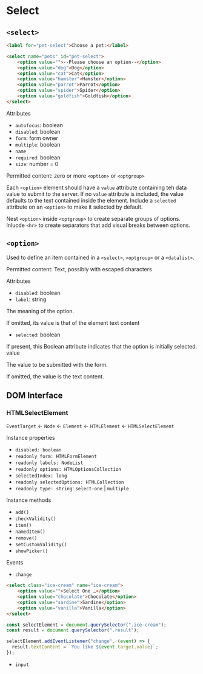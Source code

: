 # Select

## `<select>`

```html
<label for="pet-select">Choose a pet:</label>

<select name="pets" id="pet-select">
    <option value="">--Please choose an option--</option>
    <option value="dog">Dog</option>
    <option value="cat">Cat</option>
    <option value="hamster">Hamster</option>
    <option value="parrot">Parrot</option>
    <option value="spider">Spider</option>
    <option value="goldfish">Goldfish</option>
</select>
```

Attributes

* `autofocus`: boolean
* `disabled`:  boolean
* `form`:      form owner
* `multiple`:  boolean
* `name`
* `required`:  boolean
* `size`:      number = 0

Permitted content: zero or more `<option>` or `<optgroup>`

Each `<option>` element should have a `value` attribute containing teh data value to submit to the server. If no `value` attribute is included, the value defaults to the text contained inside the element. Include a `selected` attribute on an `<option>` to make it selected by default.

Nest `<option>` inside `<optgroup>` to create separate groups of options. Inlucde `<hr>` to create separators that add visual breaks between options.

## `<option>`

Used to define an item contained in a `<select>`, `<optgroup>` or a `<datalist>`.

Permitted content:
Text, possibly with escaped characters

Attributes

* `disabled`: boolean
* `label`:    string

The meaning of the option.

If omitted, its value is that of the element text content

* `selected`: boolean

If present, this Boolean attribute indicates that the option is initially selected.
value

The value to be submitted with the form.

If omitted, the value is the text content.

## DOM Interface

### HTMLSelectElement

`EventTarget` <- `Node` <- `Element` <- `HTMLElement` <- `HTMLSelectElement`

Instance properties

* `disabled: boolean`
* `readonly form: HTMLFormElement`
* `readonly labels: NodeList`
* `readonly options: HTMLOptionsCollection`
* `selectedIndex: long`
* `readonly selectedOptions: HTMLCollection`
* `readonly type: string`: `select-one` | `multiple`

Instance methods

* `add()`
* `checkValidity()`
* `item()`
* `namedItem()`
* `remove()`
* `setCustomValidity()`
* `showPicker()`

Events

* `change`

```html
<select class="ice-cream" name="ice-cream">
    <option value="">Select One …</option>
    <option value="chocolate">Chocolate</option>
    <option value="sardine">Sardine</option>
    <option value="vanilla">Vanilla</option>
</select>
```

```js
const selectElement = document.querySelector(".ice-cream");
const result = document.querySelector(".result");

selectElement.addEventListener("change", (event) => {
  result.textContent = `You like ${event.target.value}`;
});
```

* `input`
